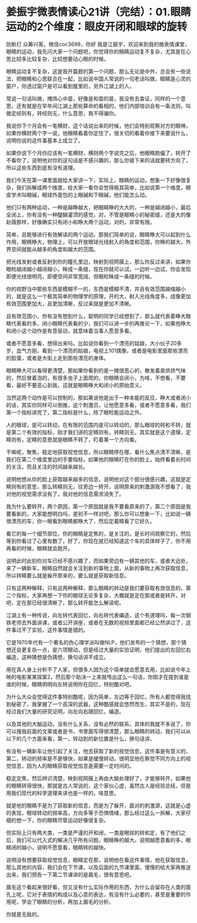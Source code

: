 # 姜振宇微表情读心21讲（完结）：01.眼睛运动的2个维度：眼皮开闭和眼球的旋转

防断灯 众筹兴客，微信coc3699，你好 我是江振宇，欢迎来到我的微表情课堂，眼睛的运动，我先问大家一个问题吧，你觉得你的眼睛运动复不复杂，尤其是在心思比较多比较复杂，比较想要动心眼的时候。

眼睛运动复不复杂，这是我开篇题的第一个问题，那么无论是中外，总会有一些说法，把眼睛和心思联合在一起，比如说中国人常说的一句老话叫做，眼睛是心灵的窗户，你透过窗户是可以看到屋里的，另外江湖上的人。

常说一句话叫做，掩饰心中苗，好像是和苗的苗，我没有去查证，同样的一个意思，还有就是在早年间江湖上那些算命的看相的，他们内部培训会有一条法则，叫做定经则有，转经则无，什么意思，我不得骗你。

我说你下个月会有一笔横财，这个话说出来的时候，他们会特别观察对方的眼神，如果你横财两个字一说，他眼睛看着你定住了，很关切的看着你接下来要说什么，说明你说的这件事基本上成立了。

如果你说下个月你应该有一笔横财，横财两个字说完之后，他眼睛跑偏了，转开了不看你了，说明他对你的这句话是不感兴趣的，那么你接下来的话就要转方向了，所以这些东西到底有没有道理。

我们今天在第一课里面就给大家讲一下，实际上，眼睛的运动，想象一下好像很复杂，我们拆解成两个维度，给大家一看你会觉得极其简单，比如说第一个维度，眼皮学术叫眼碱，眼球外面包的上眼碱和下眼碱，他们能怎么动。

他们只有两种运动，一种是越睁越大，把眼睛睁的大大的，一种是越闭越小，最后全闭上，你有没有一种醍醐灌顶的感觉，对，不管是眼睛小的秘密缝，还是大的像赵薇那样，好像确实只有闭小和睁大两个运动，对的，非常有限。

简单，且能够进行有效解读的两个运动，那我们简单的说，眼睛睁大可以起到什么作用，眼睛睁大，物理上，可以开放眼球光线射入的角度和范围，你睁的越大，外界空间就能从越多的角度和越大的范围。

把光线发射或者反射到你的瞳孔里边，映射到视网膜上，那么你反过来讲，如果你眼睑越闭越小越闭越小，眯成一条缝，现在你就可以试，一边听一边试，你会发现即便光线很明亮，即便空间非常宽阔，但眼睑眯成一条缝的时候。

你的视野当中那些东西是模糊不一的，东西是模糊不清，并且有效范围越缩越小的，就是这么一个极其简单的物理学的原理，开的大，射入光线角度多，成像更加有效范围更加大，且更加清晰，反过来就是更加不清晰。

且有效范围小，你有没有想到什么，聪明的同学已经想到了，那么就代表着睁大眼睛代表看的多，闭小眼睛代表看的少，我们可以进一步的再推论一下，如果他睁大和闭小这个动作是有意驱动，就意味着当事人愿意多看。

或者不愿意多看，想得出来吗，比如说你看到一个漂亮的姑娘，大小伙子20多岁，血气方刚，看到一个漂亮的姑娘，电视上101偶像，或者是电影里面那些漂亮的脸蛋，或者是大街上走到那些漂亮的身体。

眼睛睁大可以看得更清楚，那如果你看到的是一摊很恶心的，散发着臭烘烘气味的，然后冒着泡的，有很多虫子上面爬的，你眼睛会闭小，为啥，不想看，不要看，最好不要恶心到我，这就是眼睛睁大和闭小的原始意义。

当然这两个动作是可以控制的，那如果说他是出于一种本能的反应，睁大或者闭小的话，其实你同样可以倒推，这个刺激员，让他愿意多看，或者不愿意多看，我们第一个指标讲完了，第二指标是什么，除了眼睑能运动之外。

人的眼球，是可以转动，在有限的范围内是可以转动的，那么眼球的转和不转，就是第二个有效的指标，刚才我们讲的定睛则有，转睛则无，其实就是这个道理，定睛则有，定睛的意思就是眼睛不转了，盯着某一个方向看。

干嘛呢，聚焦，稳定地获取视觉信息，所以眼睛停在哪，看什么焦点清不清晰，是我们在第二个维度里边的手要指标，如果他的眼睛盯在你的脸上，始终看着长时间的关注，而且关注的时间越来越长。

说明他想从你的脸上获取越来越多的信息，说明他对这个部分很感兴趣，这就是定睛则有的意思，那么转睛则无，往旁边一转开，说明原来的刺激源我不想看了，我对他的视觉需求没有了，我对他的信息需求消失了。

我为什么要转开，两个原因，第一个原因就是我不要看原来的了，第二个原因是我要看新的，大家能想明白吗，差别不一样对吧，那么你可以想象一下，比如说一辆很漂亮的车，你一眼看到眼睛都睁大了，然后定着睛看了它好久。

看它的每一个细节部位，你的眼睛是定焦的，是关注的，是长时间观察它的，然后等到你看过了心里有数了，好了，你现在就已经知道这个车的具体样子了，你不用再看的时候，眼睛就会跑开。

说明此时此刻你对车已经不感兴趣了，而如果旁边有一辆其他的车，或者大远处，来了一辆新车，眼睛自然就会关注到新的事物上面，从新的事物上再次获取信息，所以转睛要么就是躲开原来的，要么就是获取新信息。

只有这两种解释，只有这两种解释，那么眼睛的转动是我们要获取有效信息的，第二个指标，大家再想一下你的眼球无论多复杂，大概就是定在那或者是转开，对吧，定在那已经很清晰了，那么转开能怎么解读呢。

江湖上有一种传说，向左转代表回忆，向右转代表编造，这个有道理吗，每一次钢铁老师去外面讲课，或者公开讲座，或者在无数的视频里面都已经公然讲过了，这件事过不了实验，这件事情是错的。

它是1970年代有一个著名的伪心理学派叫做NLP，他们发布的一个猜想，那个猜想还会更复杂一点，是六项眼动，但是经过大量的实验证明，他们提出的左回忆右编造，这种猜想是伪猜想，换句话讲不成立。

用在真人身上分析不了人家，但很多人因为这个简单就会愿意去用，比如说今年上映的电影某某探案2，然后那个助决一上来就甩出这么一句话，你刚才在提到谁是谁的时候，眼睛明明向左转说明你在回忆，特别酷对吧。

为什么大众会觉得这件事特别酷呢，因为简单，左边等于回忆，所有人都觉得我找到秘密了，我掌握了一个高深的武器，这种酷感就会悠然而生，其实不是的，现在经过我们大量的研究证明，向左向右跟回忆，编造。

以及其他的大脑运动，没有什么关系，没有必然的联系，具体的我就不多说了，你可以搜我前面的文章或者是书，书里面写得很清楚，那么眼睛的转动，我们可以从以下的几个方面来看，第一，转动到的新位置是什么，换句话讲。

有没有一辆新车让他引起了关注，他去获取了新的视觉信息，这件事是有意义的，第二，转动的频率是不是够快，如果是缓慢转动，很明显他在察觉不同方向上的视觉信息，因为人的眼睛获取视觉信息是需要一定时间的。

稳定定焦，然后辨识清楚，映到视网膜上再由大脑处理好了，才能够转开，如果他的眼睛转得很快，那就是古人常说的，这个家伙心虚，虽然古人是经验总结，但是用我们现代的科学道理来讲也是一样的，啥意思。

就是他的眼睛不是为了获取新的信息，而是为了躲开，面对的刺激源，这就是心虚的表现，眼球转动的频率高，方向多等于恐惧情绪，那么经过这么一拆解，大家仔细的想一下，你的眼睛尽管运动好像很复杂。

但实际上只有两大类，一类是严谨的开和闭，一类是眼球的转和定，有了他们之后，我们可以代入式的解决几乎所有问题，眼睛睁的越大，说明越愿意看的多，眼睛闭的越小，说明不愿意看，眼睛转的越快。

说明没有想要获取视觉信息，眼睛定在那，说明他在看这件事情，他在获取信息，那么其他的内容，我们会在下节课，以及后面的九节课里面，慢慢的给大家再推送出来，我们预告一下第二节课讲的是眉毛，很有意思吧。

眉毛这个看起来很好看，但又没有什么实际作用的东西，为什么会留存在人类的面孔上呢，它对于表情的构成以及心意的表达，有没有什么必要的，甚至是重要的作用呢，学会了眼睛的分析，再加上眉毛的分析。

你就是无敌的。